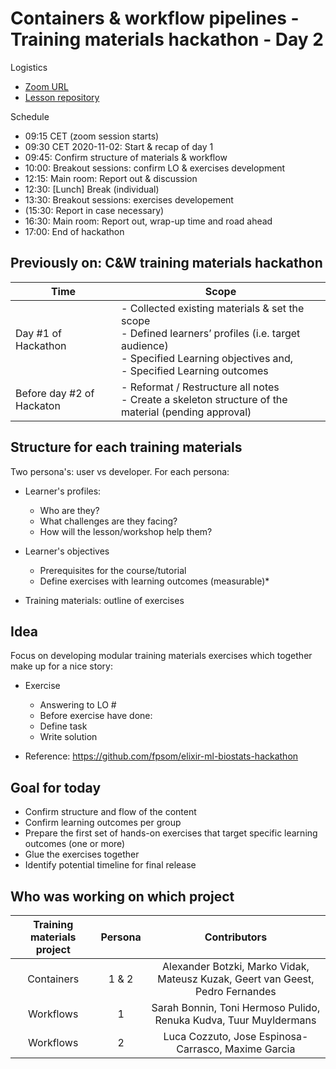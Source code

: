 # Containers & workflow pipelines - Training materials hackathon - Day 2

Logistics
- [Zoom URL](https://zoom.us/j/97885672891?pwd=UTJ1bWtLbnQ0dEZGR0RTQkNSMjBndz09)
- [Lesson repository](https://github.com/vibbits/containers-workflow-hackathon)


Schedule
- 09:15 CET (zoom session starts)
- 09:30 CET 2020-11-02: Start & recap of day 1
- 09:45: Confirm structure of materials & workflow 
- 10:00: Breakout sessions: confirm LO & exercises development
- 12:15: Main room: Report out & discussion
- 12:30: [Lunch] Break (individual)
- 13:30: Breakout sessions: exercises developement
- (15:30: Report in case necessary)
- 16:30: Main room: Report out, wrap-up time and road ahead
- 17:00: End of hackathon

## Previously on: C&W training materials hackathon

| Time | Scope |
|------|-------|
|  Day #1 of Hackathon  | - Collected existing materials & set the scope <br/> - Defined learners’ profiles (i.e. target audience) <br/> - Specified Learning objectives and, <br/> - Specified Learning outcomes  |
| Before day #2 of Hackaton | - Reformat / Restructure all notes <br/> - Create a skeleton structure of the material (pending approval) |



## Structure for each training materials

Two persona's: user vs developer. For each persona: 
- Learner's profiles:
    - Who are they?
    - What challenges are they facing? 
    - How will the lesson/workshop help them?
- Learner's objectives
    - Prerequisites for the course/tutorial
    - Define exercises with learning outcomes (measurable)*

- Training materials: outline of exercises


## Idea

Focus on developing modular training materials exercises which together make up for a nice story:
- Exercise
    - Answering to LO # 
    - Before exercise have done:
    - Define task
    - Write solution


- Reference: https://github.com/fpsom/elixir-ml-biostats-hackathon


## Goal for today

- Confirm structure and flow of the content
- Confirm learning outcomes per group 
- Prepare the first set of hands-on exercises that target specific learning outcomes (one or more)
- Glue the exercises together
- Identify potential timeline for final release

## Who was working on which project

| Training materials project | Persona |                                  Contributors                                  |
|:--------------------------:|:-------:|:------------------------------------------------------------------------------:|
|         Containers         |  1 & 2  | Alexander Botzki, Marko Vidak, Mateusz Kuzak, Geert van Geest, Pedro Fernandes |
|          Workflows         |    1    |        Sarah Bonnin, Toni Hermoso Pulido, Renuka Kudva, Tuur Muyldermans       |
|          Workflows         |    2    |               Luca Cozzuto, Jose Espinosa-Carrasco, Maxime Garcia              |

